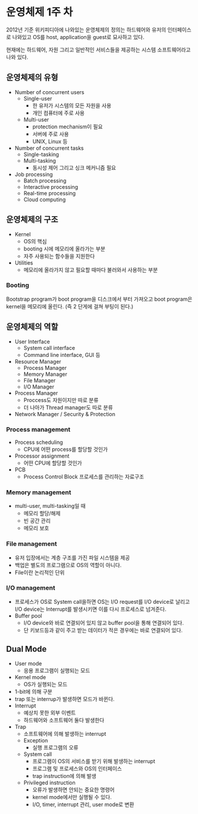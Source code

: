 # 운영체제 1주 차

2012년 기준 위키피디아에 나와있는 운영체제의 정의는 하드웨어와 유저의 인터페이스로 나와있고 OS를 host, application을 guest로 묘사하고 있다.

현재에는 하드웨어, 자원 그리고 일반적인 서비스들을 제공하는 시스템 소프트웨어라고 나와 있다.

## 운영체제의 유형

- Number of concurrent users
  - Single-user
    - 한 유저가 시스템의 모든 자원을 사용
    - 개인 컴퓨터에 주로 사용
  - Multi-user
    - protection mechanism이 필요
    - 서버에 주로 사용
    - UNIX, Linux 등
- Number of concurrent tasks
  - Single-tasking
  - Multi-tasking
    - 동시성 제어 그리고 싱크 메커니즘 필요
- Job processing
  - Batch processing
  - Interactive processing
  - Real-time processing
  - Cloud computing

## 운영체제의 구조

- Kernel
  - OS의 핵심
  - booting 시에 메모리에 올라가는 부분
  - 자주 사용되는 함수들을 지원한다
- Utilities
  - 메모리에 올라가지 않고 필요할 때마다 불러와서 사용하는 부분

### Booting

Bootstrap program가 boot program을 디스크에서 부터 가져오고 boot program은 kernel을 메모리에 올린다. (즉 2 단게에 걸쳐 부팅이 된다.)

## 운영체제의 역할

- User Interface
  - System call interface
  - Command line interface, GUI 등
- Resource Manager
  - Process Manager
  - Memory Manager
  - File Manager
  - I/O Manager
- Process Manager
  - Proccess도 자원이지만 따로 분류
  - 더 나아가 Thread manager도 따로 분류
- Network Manager / Security & Protection

### Process management

- Process scheduling
  - CPU에 어떤 process를 할당할 것인가
- Processor assignment
  - 어떤 CPU에 할당할 것인가
- PCB
  - Process Control Block 프로세스를 관리하는 자료구조

### Memory management

- multi-user, multi-tasking일 때
  - 메모리 할당/해제
  - 빈 공간 관리
  - 메모리 보호

### File management

- 유저 입장에서는 계층 구조를 가진 파일 시스템을 제공
- 백업은 별도의 프로그램으로 OS의 역할이 아니다.
- File이란 논리적인 단위

### I/O management

- 프로세스가 OS로 System call을하면 OS는 I/O request를 I/O device로 날리고 I/O device는 Interrupt를 발생시키면 이를 다시 프로세스로 넘겨준다.
- Buffer pool
  - I/O device와 바로 연결되어 있지 않고 buffer pool을 통해 연결되어 있다.
  - 단 키보드등과 같이 주고 받는 데이터가 적은 경우에는 바로 연결되어 있다.

## Dual Mode

- User mode
  - 응용 프로그램이 실행되는 모드
- Kernel mode
  - OS가 실행되는 모드
- 1-bit에 의해 구분
- trap 또는 interrup가 발생하면 모드가 바뀐다.
- Interrupt
  - 예상치 못한 외부 이벤트
  - 하드웨어와 소프트웨어 둘다 발생한다
- Trap
  - 소프트웨어에 의해 발생하는 interrupt
  - Exception
    - 실행 프로그램의 오류
  - System call
    - 프로그램이 OS의 서비스를 받기 위해 발생하는 interrupt
    - 프로그램 및 프로세스와 OS의 인터페이스
    - trap instruction에 의해 발생
  - Privileged instruction
    - 오류가 발생하면 안되는 중요한 명령어
    - kernel mode에서만 실행될 수 있다.
    - I/O, timer, interrupt 관리, user mode로 변환
